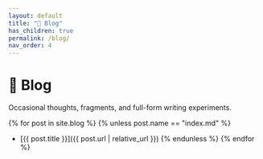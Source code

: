 ```yaml
---
layout: default
title: "📝 Blog"
has_children: true
permalink: /blog/
nav_order: 4
---
```


# 📝 Blog

Occasional thoughts, fragments, and full-form writing experiments.

{% for post in site.blog %}
  {% unless post.name == "index.md" %}
- [{{ post.title }}]({{ post.url | relative_url }})
  {% endunless %}
{% endfor %}
